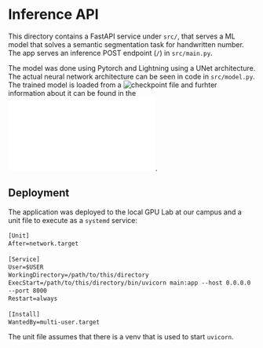 # Inference API

This directory contains a FastAPI service under `src/`, that serves a ML model
that solves a semantic segmentation task for handwritten number. The app serves
an inference POST endpoint (`/`) in `src/main.py`.

The model was done using Pytorch and Lightning using a UNet architecture. The 
actual neural network architecture 
can be seen in code in `src/model.py`. The trained model is loaded from a ![checkpoint file](https://drive.google.com/file/d/1DrBeBG18pWiuqKvqvap7tT5ktiN3CnFt)
and furhter information about it can be found in the ![slide deck](SemanticSegmentation.pdf).

## Deployment

The application was deployed to the local GPU Lab at our campus and a unit file to execute as a `systemd` service:
```
[Unit]
After=network.target

[Service]
User=$USER
WorkingDirectory=/path/to/this/directory
ExecStart=/path/to/this/directory/bin/uvicorn main:app --host 0.0.0.0 --port 8000
Restart=always

[Install]
WantedBy=multi-user.target
```

The unit file assumes that there is a venv that is used to start `uvicorn`.
